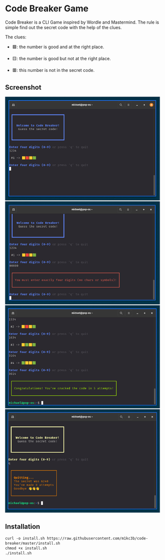 # Code Breaker Game

Code Breaker is a CLI Game inspired by Wordle and Mastermind. The rule is simple find out the secret code with the help of the clues.

The clues:

- 🟩: the number is good and at the right place.

- 🟨: the number is good but not at the right place.

- 🟥: this number is not in the secret code.

## Screenshot

<img src="./images/code-breaker_01.png" alt="">

<img src="./images/code-breaker_02.png" alt="">

<img src="./images/code-breaker_03.png" alt="">

<img src="./images/code-breaker_04.png" alt="">

## Installation 

```
curl -o install.sh https://raw.githubusercontent.com/m1kc3b/code-breaker/master/install.sh
chmod +x install.sh
./install.sh
```